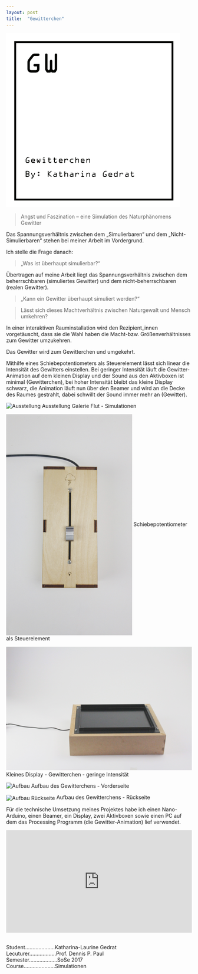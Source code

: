 ```yaml
---
layout: post
title:  "Gewitterchen"
---
```


![Titel](/images/gewitterchen/kg_gewitterchen_01.jpg)

> Angst und Faszination – eine Simulation des Naturphänomens Gewitter

Das Spannungsverhältnis zwischen dem „Simulierbaren“ und dem „Nicht-Simulierbaren“ stehen bei meiner Arbeit im Vordergrund.

Ich stelle die Frage danach: 

> „Was ist überhaupt simulierbar?“ 

Übertragen auf meine Arbeit liegt das Spannungsverhältnis zwischen dem beherrschbaren (simuliertes Gewitter) und dem nicht-beherrschbaren (realen Gewitter).

> „Kann ein Gewitter überhaupt simuliert werden?“

> Lässt sich dieses Machtverhältnis zwischen Naturgewalt und Mensch umkehren?

In einer interaktiven Rauminstallation wird den Rezipient_innen vorgetäuscht, dass sie die Wahl haben die Macht-bzw. Größenverhältnisses zum Gewitter umzukehren.

Das Gewitter wird zum Gewitterchen und umgekehrt.

Mithilfe eines Schiebepotentiometers als Steuerelement lässt sich linear die Intensität des Gewitters einstellen. Bei geringer Intensität läuft die Gewitter-Animation auf dem kleinen Display und der Sound aus den Aktivboxen ist minimal (Gewitterchen), bei hoher Intensität bleibt das kleine Display schwarz, die Animation läuft nun über den Beamer und wird an die Decke des Raumes gestrahlt, dabei schwillt der Sound immer mehr an (Gewitter).

![Ausstellung](/images/gewitterchen/kg_gewitterchen_02.jpg) Ausstellung Galerie Flut - Simulationen

<img src="/images/gewitterchen/kg_gewitterchen_03.jpg" alt="Schiebepotentiometer" height="600" width="auto" align="center"/>
Schiebepotentiometer als Steuerelement

![Display](/images/gewitterchen/kg_gewitterchen_04.jpg)
Kleines Display - Gewitterchen - geringe Intensität

![Aufbau](/images/gewitterchen/kg_gewitterchen_05.jpg)
Aufbau des Gewitterchens - Vorderseite

<img src="/images/gewitterchen/kg_gewitterchen_06.jpg" alt="Aufbau Rückseite" height="600" width="auto" align="center"/> 
Aufbau des Gewitterchens - Rückseite

Für die technische Umsetzung meines Projektes habe ich einen Nano-Arduino, einen Beamer, ein Display, zwei Aktivboxen sowie einen PC auf dem das Processing Programm (die Gewitter-Animation) lief verwendet. <br>

<div style="padding:55.21% 0 0 0;position:relative;"><iframe src="https://player.vimeo.com/video/833962307?title=0&byline=0&portrait=0&speed=0&badge=0&autopause=0&player_id=0&app_id=58479/embed" allow="autoplay; fullscreen; picture-in-picture" allowfullscreen frameborder="0" style="position:absolute;top:0;left:0;width:100%;height:100%;"></iframe></div>

<br>

Student....................Katharina-Laurine Gedrat <br>
Lecuturer..................Prof. Dennis P. Paul <br>
Semester...................SoSe 2017 <br>
Course.....................Simulationen